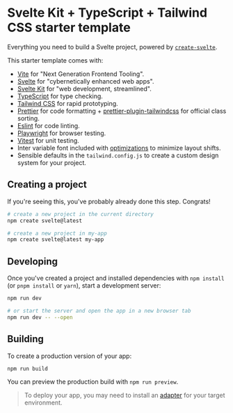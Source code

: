 # Svelte Kit + TypeScript + Tailwind CSS starter template

Everything you need to build a Svelte project, powered by [`create-svelte`](https://github.com/sveltejs/kit/tree/master/packages/create-svelte).

This starter template comes with:

- [Vite](https://vitejs.dev) for "Next Generation Frontend Tooling".
- [Svelte](https://svelte.dev) for "cybernetically enhanced web apps".
- [Svelte Kit](https://kit.svelte.dev) for "web development, streamlined".
- [TypeScript](https://www.typescriptlang.org) for type checking.
- [Tailwind CSS](https://tailwindcss.com) for rapid prototyping.
- [Prettier](https://prettier.io) for code formatting + [prettier-plugin-tailwindcss](https://github.com/tailwindlabs/prettier-plugin-tailwindcss) for official class sorting.
- [Eslint](https://eslint.org) for code linting.
- [Playwright](https://playwright.dev) for browser testing.
- [Vitest](https://vitest.dev/) for unit testing.
- Inter variable font included with [optimizations](https://leerob.io/blog/fonts) to minimize layout shifts.
- Sensible defaults in the `tailwind.config.js` to create a custom design system for your project.

## Creating a project

If you're seeing this, you've probably already done this step. Congrats!

```bash
# create a new project in the current directory
npm create svelte@latest

# create a new project in my-app
npm create svelte@latest my-app
```

## Developing

Once you've created a project and installed dependencies with `npm install` (or `pnpm install` or `yarn`), start a development server:

```bash
npm run dev

# or start the server and open the app in a new browser tab
npm run dev -- --open
```

## Building

To create a production version of your app:

```bash
npm run build
```

You can preview the production build with `npm run preview`.

> To deploy your app, you may need to install an [adapter](https://kit.svelte.dev/docs/adapters) for your target environment.
